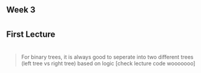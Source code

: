 ## Week 3
#
## First Lecture
#
> For binary trees, it is always good to seperate into two different trees (left tree vs right tree) based on logic
[check lecture code wooooooo]